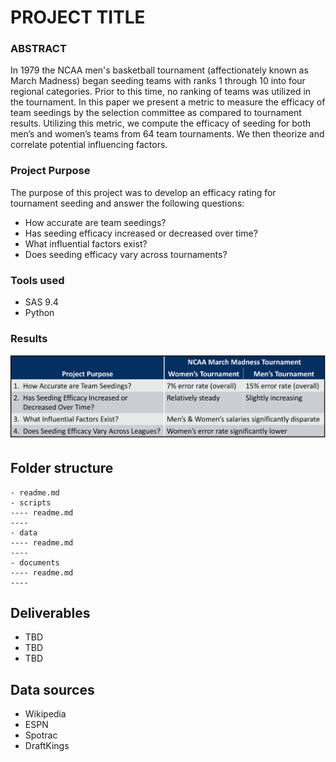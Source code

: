 # PROJECT TITLE

### __ABSTRACT__
In 1979 the NCAA men's basketball tournament (affectionately known as March Madness) began seeding teams with ranks 1 through 10 into four regional categories. Prior to this time, no ranking of teams was utilized in the tournament. In this paper we present a metric to measure the efficacy of team seedings by the selection committee as compared to tournament results. Utilizing this metric, we compute the efficacy of seeding for both men’s and women’s teams from 64 team tournaments. We then theorize and correlate potential influencing factors. 

### __Project Purpose__    
The purpose of this project was to develop an efficacy rating for tournament seeding and answer the following questions:
* How accurate are team seedings?
* Has seeding efficacy increased or decreased over time?
* What influential factors exist?
* Does seeding efficacy vary across tournaments?

### __Tools used__     
* SAS 9.4  
* Python

### __Results__    

![Results Table](https://github.com/njones738/An-Efficacy-Rating-for-March-Madness-Tournament-Seeding/blob/main/data/results%20table.png)

## Folder structure

```
- readme.md
- scripts
---- readme.md
---- 
- data
---- readme.md
---- 
- documents
---- readme.md
---- 
```

## Deliverables

* TBD     
* TBD     
* TBD     

## Data sources

* Wikipedia
* ESPN
* Spotrac
* DraftKings